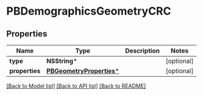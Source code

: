 # PBDemographicsGeometryCRC

## Properties
Name | Type | Description | Notes
------------ | ------------- | ------------- | -------------
**type** | **NSString*** |  | [optional] 
**properties** | [**PBGeometryProperties***](PBGeometryProperties.md) |  | [optional] 

[[Back to Model list]](../README.md#documentation-for-models) [[Back to API list]](../README.md#documentation-for-api-endpoints) [[Back to README]](../README.md)


